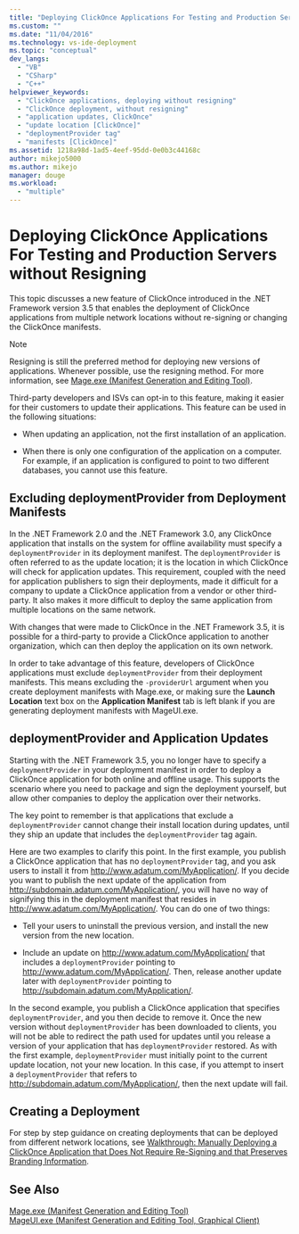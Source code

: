 ```yaml
---
title: "Deploying ClickOnce Applications For Testing and Production Servers without Resigning | Microsoft Docs"
ms.custom: ""
ms.date: "11/04/2016"
ms.technology: vs-ide-deployment
ms.topic: "conceptual"
dev_langs: 
  - "VB"
  - "CSharp"
  - "C++"
helpviewer_keywords: 
  - "ClickOnce applications, deploying without resigning"
  - "ClickOnce deployment, without resigning"
  - "application updates, ClickOnce"
  - "update location [ClickOnce]"
  - "deploymentProvider tag"
  - "manifests [ClickOnce]"
ms.assetid: 1218a98d-1ad5-4eef-95dd-0e0b3c44168c
author: mikejo5000
ms.author: mikejo
manager: douge
ms.workload: 
  - "multiple"
---
```

# Deploying ClickOnce Applications For Testing and Production Servers without Resigning
This topic discusses a new feature of ClickOnce introduced in the .NET Framework version 3.5 that enables the deployment of ClickOnce applications from multiple network locations without re-signing or changing the ClickOnce manifests.  
  
> [!NOTE]
>  Resigning is still the preferred method for deploying new versions of applications. Whenever possible, use the resigning method. For more information, see [Mage.exe (Manifest Generation and Editing Tool)](/dotnet/framework/tools/mage-exe-manifest-generation-and-editing-tool).  
  
 Third-party developers and ISVs can opt-in to this feature, making it easier for their customers to update their applications. This feature can be used in the following situations:  
  
-   When updating an application, not the first installation of an application.  
  
-   When there is only one configuration of the application on a computer. For example, if an application is configured to point to two different databases, you cannot use this feature.  
  
## Excluding deploymentProvider from Deployment Manifests  
 In the .NET Framework 2.0 and the .NET Framework 3.0, any ClickOnce application that installs on the system for offline availability must specify a `deploymentProvider` in its deployment manifest. The `deploymentProvider` is often referred to as the update location; it is the location in which ClickOnce will check for application updates. This requirement, coupled with the need for application publishers to sign their deployments, made it difficult for a company to update a ClickOnce application from a vendor or other third-party. It also makes it more difficult to deploy the same application from multiple locations on the same network.  
  
 With changes that were made to ClickOnce in the .NET Framework 3.5, it is possible for a third-party to provide a ClickOnce application to another organization, which can then deploy the application on its own network.  
  
 In order to take advantage of this feature, developers of ClickOnce applications must exclude `deploymentProvider` from their deployment manifests. This means excluding the `-providerUrl` argument when you create deployment manifests with Mage.exe, or making sure the **Launch Location** text box on the **Application Manifest** tab is left blank if you are generating deployment manifests with MageUI.exe.  
  
## deploymentProvider and Application Updates  
 Starting with the .NET Framework 3.5, you no longer have to specify a `deploymentProvider` in your deployment manifest in order to deploy a ClickOnce application for both online and offline usage. This supports the scenario where you need to package and sign the deployment yourself, but allow other companies to deploy the application over their networks.  
  
 The key point to remember is that applications that exclude a `deploymentProvider` cannot change their install location during updates, until they ship an update that includes the `deploymentProvider` tag again.  
  
 Here are two examples to clarify this point. In the first example, you publish a ClickOnce application that has no `deploymentProvider` tag, and you ask users to install it from http://www.adatum.com/MyApplication/. If you decide you want to publish the next update of the application from http://subdomain.adatum.com/MyApplication/, you will have no way of signifying this in the deployment manifest that resides in http://www.adatum.com/MyApplication/. You can do one of two things:  
  
-   Tell your users to uninstall the previous version, and install the new version from the new location.  
  
-   Include an update on http://www.adatum.com/MyApplication/ that includes a `deploymentProvider` pointing to http://www.adatum.com/MyApplication/. Then, release another update later with `deploymentProvider` pointing to http://subdomain.adatum.com/MyApplication/.  
  
 In the second example, you publish a ClickOnce application that specifies `deploymentProvider`, and you then decide to remove it. Once the new version without `deploymentProvider` has been downloaded to clients, you will not be able to redirect the path used for updates until you release a version of your application that has `deploymentProvider` restored. As with the first example, `deploymentProvider` must initially point to the current update location, not your new location. In this case, if you attempt to insert a `deploymentProvider` that refers to http://subdomain.adatum.com/MyApplication/, then the next update will fail.  
  
## Creating a Deployment  
 For step by step guidance on creating deployments that can be deployed from different network locations, see [Walkthrough: Manually Deploying a ClickOnce Application that Does Not Require Re-Signing and that Preserves Branding Information](../deployment/walkthrough-manually-deploying-a-clickonce-app-that-does-not-require-re-signing.md).  
  
## See Also  
 [Mage.exe (Manifest Generation and Editing Tool)](/dotnet/framework/tools/mage-exe-manifest-generation-and-editing-tool)   
 [MageUI.exe (Manifest Generation and Editing Tool, Graphical Client)](/dotnet/framework/tools/mageui-exe-manifest-generation-and-editing-tool-graphical-client)
